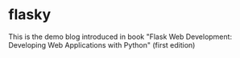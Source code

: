 # flasky

This is the demo blog introduced in book "Flask Web Development: Developing Web Applications with Python" (first edition)
